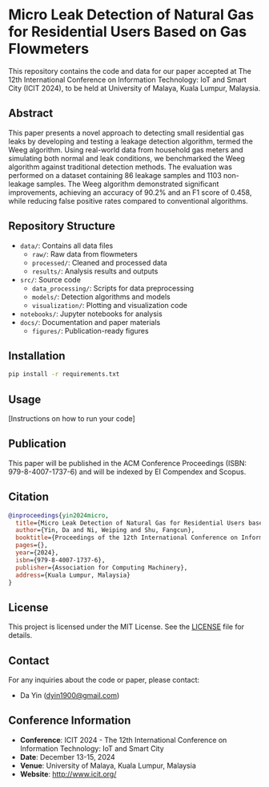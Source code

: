 # Micro Leak Detection of Natural Gas for Residential Users Based on Gas Flowmeters

This repository contains the code and data for our paper accepted at The 12th International Conference on Information Technology: IoT and Smart City (ICIT 2024), to be held at University of Malaya, Kuala Lumpur, Malaysia.

## Abstract
This paper presents a novel approach to detecting small residential gas leaks by developing and testing a leakage detection algorithm, termed the Weeg algorithm. Using real-world data from household gas meters and simulating both normal and leak conditions, we benchmarked the Weeg algorithm against traditional detection methods. The evaluation was performed on a dataset containing 86 leakage samples and 1103 non-leakage samples. The Weeg algorithm demonstrated significant improvements, achieving an accuracy of 90.2\% and an F1 score of 0.458, while reducing false positive rates compared to conventional algorithms.

## Repository Structure
- `data/`: Contains all data files
  - `raw/`: Raw data from flowmeters
  - `processed/`: Cleaned and processed data
  - `results/`: Analysis results and outputs
- `src/`: Source code
  - `data_processing/`: Scripts for data preprocessing
  - `models/`: Detection algorithms and models
  - `visualization/`: Plotting and visualization code
- `notebooks/`: Jupyter notebooks for analysis
- `docs/`: Documentation and paper materials
  - `figures/`: Publication-ready figures

## Installation
```bash
pip install -r requirements.txt
```

## Usage
[Instructions on how to run your code]

## Publication
This paper will be published in the ACM Conference Proceedings (ISBN: 979-8-4007-1737-6) and will be indexed by EI Compendex and Scopus.

## Citation
```bibtex
@inproceedings{yin2024micro,
  title={Micro Leak Detection of Natural Gas for Residential Users based on Gas Flowmeters},
  author={Yin, Da and Ni, Weiping and Shu, Fangcun},
  booktitle={Proceedings of the 12th International Conference on Information Technology: IoT and Smart City},
  pages={},
  year={2024},
  isbn={979-8-4007-1737-6},
  publisher={Association for Computing Machinery},
  address={Kuala Lumpur, Malaysia}
}
```

## License
This project is licensed under the MIT License. See the [LICENSE](LICENSE) file for details.

## Contact
For any inquiries about the code or paper, please contact:
- Da Yin (dyin1900@gmail.com)

## Conference Information
- **Conference**: ICIT 2024 - The 12th International Conference on Information Technology: IoT and Smart City
- **Date**: December 13-15, 2024
- **Venue**: University of Malaya, Kuala Lumpur, Malaysia
- **Website**: http://www.icit.org/